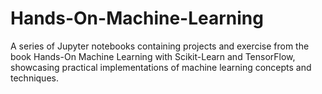 # Hands-On-Machine-Learning
A series of Jupyter notebooks containing projects and exercise from the book Hands-On Machine Learning with Scikit-Learn and TensorFlow, showcasing practical implementations of machine learning concepts and techniques. 
